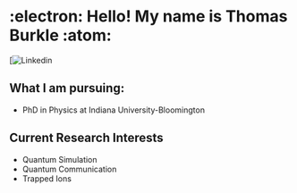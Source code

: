 # :electron: Hello! My name is Thomas Burkle :atom: 

[![Linkedin](https://i.stack.imgur.com/gVE0j.png)

## What I am pursuing: 
- PhD in Physics at Indiana University-Bloomington 

## Current Research Interests 
 - Quantum Simulation 
 - Quantum Communication  
 - Trapped Ions 
 

